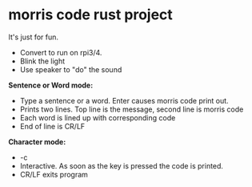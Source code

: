# morris code rust project

It's just for fun.

- Convert to run on rpi3/4.
- Blink the light
- Use speaker to "do" the sound

**Sentence or Word mode:**

- Type a sentence or a word. Enter causes morris code print out.
- Prints two lines. Top line is the message, second line is morris code
- Each word is lined up with corresponding code
- End of line is CR/LF

**Character mode:**
- -c
- Interactive. As soon as the key is pressed the code is printed.
- CR/LF exits program
